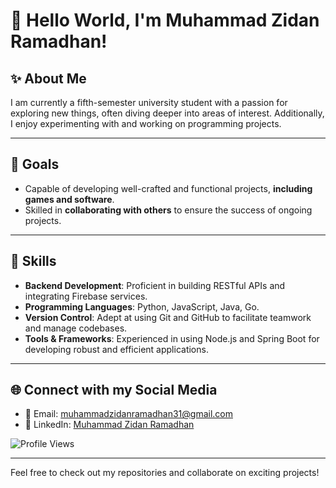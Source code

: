 # 👋 Hello World, I'm Muhammad Zidan Ramadhan!

## ✨ About Me

I am currently a fifth-semester university student with a passion for exploring new things, often diving deeper into areas of interest. Additionally, I enjoy experimenting with and working on programming projects.

---

## 🎯 Goals

- Capable of developing well-crafted and functional projects, **including games and software**.
- Skilled in **collaborating with others** to ensure the success of ongoing projects.

---

## 🔧 Skills

- **Backend Development**: Proficient in building RESTful APIs and integrating Firebase services.
- **Programming Languages**: Python, JavaScript, Java, Go.
- **Version Control**: Adept at using Git and GitHub to facilitate teamwork and manage codebases.
- **Tools & Frameworks**: Experienced in using Node.js and Spring Boot for developing robust and efficient applications.

---

## 🌐 Connect with my Social Media

- 📧 Email: muhammadzidanramadhan31@gmail.com
- 💼 LinkedIn: [Muhammad Zidan Ramadhan](https://www.linkedin.com/in/muhammad-zidan-ramadhan-47b9892a8/)

![Profile Views](https://komarev.com/ghpvc/?username=MuhammadZidanRamadhan&color=blue)

---

Feel free to check out my repositories and collaborate on exciting projects!
